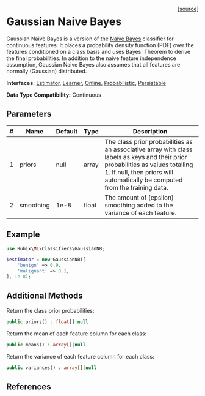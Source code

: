 <span style="float:right;"><a href="https://github.com/RubixML/ML/blob/master/src/Classifiers/GaussianNB.php">[source]</a></span>

# Gaussian Naive Bayes
Gaussian Naive Bayes is a version of the [Naive Bayes](naive-bayes.md) classifier for continuous features. It places a probability density function (PDF) over the features conditioned on a class basis and uses Bayes' Theorem to derive the final probabilities. In addition to the naive feature independence assumption, Gaussian Naive Bayes also assumes that all features are normally (Gaussian) distributed.

**Interfaces:** [Estimator](../estimator.md), [Learner](../learner.md), [Online](../online.md), [Probabilistic](../probabilistic.md), [Persistable](../persistable.md)

**Data Type Compatibility:** Continuous

## Parameters
| # | Name | Default | Type | Description |
|---|---|---|---|---|
| 1 | priors | null | array | The class prior probabilities as an associative array with class labels as keys and their prior probabilities as values totalling 1. If null, then priors will automatically be computed from the training data. |
| 2 | smoothing | 1e-8 | float | The amount of (epsilon) smoothing added to the variance of each feature. |

## Example
```php
use Rubix\ML\Classifiers\GaussianNB;

$estimator = new GaussianNB([
	'benign' => 0.9,
	'malignant' => 0.1,
], 1e-8);
```

## Additional Methods
Return the class prior probabilities:
```php
public priors() : float[]|null
```

Return the mean of each feature column for each class:
```php
public means() : array[]|null
```

Return the variance of each feature column for each class:
```php
public variances() : array[]|null
```

## References
[^1]: T. F. Chan et al. (1979). Updating Formulae and a Pairwise Algorithm for Computing Sample Variances.
